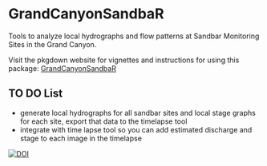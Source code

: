# GrandCanyonSandbaR
Tools to analyze local hydrographs and flow patterns at Sandbar Monitoring Sites in the Grand Canyon.

Visit the pkgdown website for vignettes and instructions for using this package: [GrandCanyonSandbaR](https://ryan3lima.github.io/GrandCanyonSandbaR/)


## TO DO List

 - generate local hydrographs for all sandbar sites and local stage graphs for each site, export that data to the timelapse tool
 - integrate with time lapse tool so you can add estimated discharge and stage to each image in the timelapse


[![DOI](https://zenodo.org/badge/DOI/10.5281/zenodo.10988496.svg)](https://doi.org/10.5281/zenodo.10988496)
